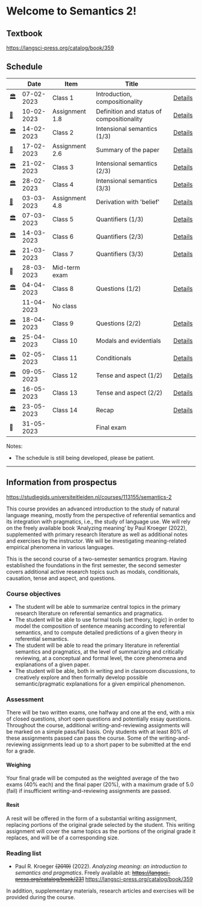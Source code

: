 # Welcome to Semantics 2!

## Textbook

https://langsci-press.org/catalog/book/359


## Schedule
|                                                                                     |    Date    |      Item      |                   Title                   |                                               |
|                                         ---                                         |    ---     |      ---       |                    ---                    |                      ---                      |
|                                          🏛                                          | 07-02-2023 |    Class 1     |       Introduction, compositionality      |  [Details](classes/01_introduction/README.md) |
| [📝](https://brightspace.universiteitleiden.nl/d2l/le/lessons/210127/topics/2292943) | 10-02-2023 | Assignment 1.8 | Definition and status of compositionality |  [Details](classes/01_introduction/README.md) |
|                                          🏛                                          | 14-02-2023 |    Class 2     |        Intensional semantics (1/3)        |  [Details](classes/02_intensional/README.md)  |
|  [📝](https://brightspace.universiteitleiden.nl/d2l/le/lessons/210127/units/2292941) | 17-02-2023 | Assignment 2.6 |            Summary of the paper           |  [Details](classes/02_intensional/README.md)  |
|                                          🏛                                          | 21-02-2023 |    Class 3     |        Intensional semantics (2/3)        | [Details](classes/03_intensional_2/README.md) |
|                                          🏛                                          | 28-02-2023 |    Class 4     |        Intensional semantics (3/3)        | [Details](classes/04_intensional_3/README.md) |
|  [📝](https://brightspace.universiteitleiden.nl/d2l/le/lessons/210127/units/2292941) | 03-03-2023 | Assignment 4.8 |          Derivation with 'belief'         | [Details](classes/04_intensional_3/README.md) |
|                                          🏛                                          | 07-03-2023 |    Class 5     |             Quantifiers (1/3)             |  [Details](classes/05_quantifiers/README.md)  |
|                                          🏛                                          | 14-03-2023 |    Class 6     |             Quantifiers (2/3)             | [Details](classes/06_quantifiers_2/README.md) |
|                                          🏛                                          | 21-03-2023 |    Class 7     |             Quantifiers (3/3)             | [Details](classes/07_quantifiers_3/README.md) |
|                                          🏁                                          | 28-03-2023 | Mid-term exam  |                                           |                                               |
|                                          🏛                                          | 04-04-2023 |    Class 8     |              Questions (1/2)              |   [Details](classes/08_questions/README.md)   |
|                                                                                     | 11-04-2023 |    No class    |                                           |                                               |
|                                          🏛                                          | 18-04-2023 |    Class 9     |              Questions (2/2)              |  [Details](classes/09_questions_2/README.md)  |
|                                          🏛                                          | 25-04-2023 |    Class 10    |           Modals and evidentials          |     [Details](classes/10_modals/README.md)    |
|                                          🏛                                          | 02-05-2023 |    Class 11    |                Conditionals               |  [Details](classes/11_conditionals/README.md) |
|                                          🏛                                          | 09-05-2023 |    Class 12    |           Tense and aspect (1/2)          |     [Details](classes/12_tense/README.md)     |
|                                          🏛                                          | 16-05-2023 |    Class 13    |           Tense and aspect (2/2)          |    [Details](classes/13_tense_2/README.md)    |
|                                          🏛                                          | 23-05-2023 |    Class 14    |                   Recap                   |     [Details](classes/14_recap/README.md)     |
|                                          🏁                                          | 31-05-2023 |                |                 Final exam                |                                               |


Notes:
- The schedule is still being developed, please be patient.

----------


## Information from prospectus
https://studiegids.universiteitleiden.nl/courses/113155/semantics-2

This course provides an advanced introduction to the study of natural language meaning, mostly from the perspective of referential semantics and its integration with pragmatics, i.e., the study of language use. We will rely on the freely available book ‘Analyzing meaning’ by Paul Kroeger (2022), supplemented with primary research literature as well as additional notes and exercises by the instructor. We will be investigating meaning-related empirical phenomena in various languages.

This is the second course of a two-semester semantics program. Having established the foundations in the first semester, the second semester covers additional active research topics such as modals, conditionals, causation, tense and aspect, and questions.

### Course objectives

- The student will be able to summarize central topics in the primary research literature on referential semantics and pragmatics.
- The student will be able to use formal tools (set theory, logic) in order to model the composition of sentence meaning according to referential semantics, and to compute detailed predictions of a given theory in referential semantics.
- The student will be able to read the primary literature in referential semantics and pragmatics, at the level of summarizing and critically reviewing, at a conceptual and formal level, the core phenomena and explanations of a given paper.
- The student will be able, both in writing and in classroom discussions, to creatively explore and then formally develop possible semantic/pragmatic explanations for a given empirical phenomenon.

### Assessment

There will be two written exams, one halfway and one at the end, with a mix of closed questions, short open questions and potentially essay questions. Throughout the course, additional writing-and-reviewing assignments will be marked on a simple pass/fail basis. Only students with at least 80% of these assignments passed can pass the course. Some of the writing-and-reviewing assignments lead up to a short paper to be submitted at the end for a grade.

#### Weighing

Your final grade will be computed as the weighted average of the two exams (40% each) and the final paper (20%), with a maximum grade of 5.0 (fail) if insufficient writing-and-reviewing assignments are passed.

#### Resit

A resit will be offered in the form of a substantial writing assignment, replacing portions of the original grade selected by the student. This writing assignment will cover the same topics as the portions of the original grade it replaces, and will be of a corresponding size.

### Reading list

- Paul R. Kroeger ~~(2019)~~ (2022). _Analyzing meaning: an introduction to semantics and pragmatics_. Freely available at: ~~https://langsci-press.org/catalog/book/231~~ https://langsci-press.org/catalog/book/359

In addition, supplementary materials, research articles and exercises will be provided during the course.
